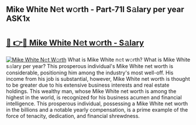 ## Mike White N𝚎t w𝚘rth - Part-71l S𝚊lary per year ASK1x

# <h2><a href="http://gc4r2fl.nevu.top/?p=Mike+White">🔗 👉🔴 Mike White N𝚎t w𝚘rth - S𝚊lary</a></h2>

[![Mike White N𝚎t W𝚘rth](https://i.imgur.com/Oavwk0R.jpeg)](http://gc4r2fl.nevu.top/?p=Mike+White)
What is Mike White n𝚎t w𝚘rth? What is Mike White s𝚊lary per year?
This prosperous individual's Mike White net worth is considerable, positioning him among the industry's most well-off. His income from his job is substantial, however, Mike White net worth is thought to be greater due to his extensive business interests and real estate holdings. This wealthy man, whose Mike White net worth is among the highest in the world, is recognized for his business acumen and financial intelligence. This prosperous individual, possessing a Mike White net worth in the billions and a notable yearly compensation, is a prime example of the force of tenacity, dedication, and financial shrewdness.
